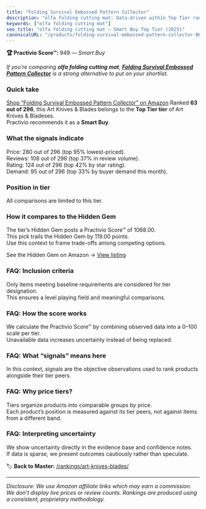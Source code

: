 ```yaml
---
title: "Folding Survival Embossed Pattern Collector"
description: "olfa folding cutting mat: Data-driven within Top Tier ranking using the Practivio Score™. Positioned by quality, value, demand, findability, momentum."
keywords: ["olfa folding cutting mat"]
seo_title: "olfa folding cutting mat — Smart Buy Top Tier (2025)"
canonicalURL: "/products/folding-survival-embossed-pattern-collector-B09WK214JX/"
---
```


**🏆 Practivio Score™:** 949 — _Smart Buy_


*If you're comparing **olfa folding cutting mat**, **[Folding Survival Embossed Pattern Collector](https://www.amazon.com/dp/B09WK214JX?tag=practivio-20)** is a strong alternative to put on your shortlist.*
### Quick take
[Shop “Folding Survival Embossed Pattern Collector” on Amazon](https://www.amazon.com/dp/B09WK214JX?tag=practivio-20)
Ranked **63 out of 296**, this Art Knives & Blades belongs to the **Top Tier tier** of Art Knives & Bladeses.  
Practivio recommends it as a **Smart Buy**.

### What the signals indicate
Price: 280 out of 296 (top 95% lowest-priced).  
Reviews: 108 out of 296 (top 37% in review volume).  
Rating: 124 out of 296 (top 42% by star rating).  
Demand: 95 out of 296 (top 33% by buyer demand this month).

### Position in tier
All comparisons are limited to this tier.

### How it compares to the Hidden Gem
The tier’s Hidden Gem posts a Practivio Score™ of 1068.00.  
This pick trails the Hidden Gem by 119.00 points.  
Use this context to frame trade-offs among competing options.  

See the Hidden Gem on Amazon → [View listing](https://www.amazon.com/dp/B016ISHAC8?tag=practivio-20)

### FAQ: Inclusion criteria
Only items meeting baseline requirements are considered for tier designation.  
This ensures a level playing field and meaningful comparisons.

### FAQ: How the score works
We calculate the Practivio Score™ by combining observed data into a 0–100 scale per tier.  
Unavailable data increases uncertainty instead of being replaced.

### FAQ: What “signals” means here
In this context, signals are the objective observations used to rank products alongside their tier peers.

### FAQ: Why price tiers?
Tiers organize products into comparable groups by price.  
Each product’s position is measured against its tier peers, not against items from a different band.

### FAQ: Interpreting uncertainty
We show uncertainty directly in the evidence base and confidence notes.  
If data is sparse, we present outcomes cautiously rather than speculate.


🏷️ **Back to Master:** [/rankings/art-knives-blades/](/rankings/art-knives-blades/)

---
_Disclosure: We use Amazon affiliate links which may earn a commission. We don’t display live prices or review counts. Rankings are produced using a consistent, proprietary methodology._
